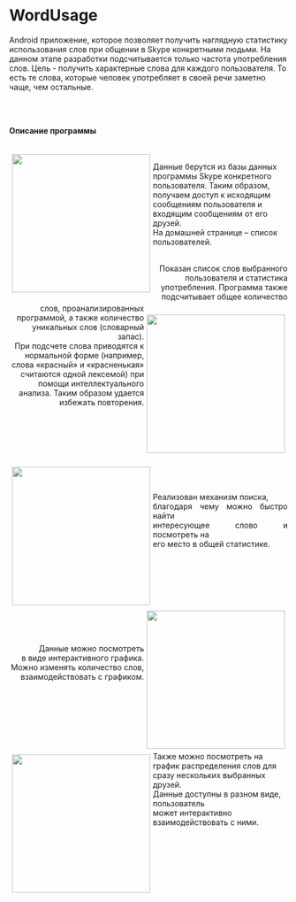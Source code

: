 # WordUsage
 Android приложение, которое позволяет получить наглядную статистику использования слов при общении в Skype конкретными людьми.
 На данном этапе разработки подсчитывается только частота употребления слов. Цель - получить характерные слова для каждого пользователя. То есть те слова, которые человек употребляет в своей речи заметно чаще, чем остальные.
 <p><br><br></p>
<p><b> Описание программы </b> </p>
<p align="left";><img src="https://cloud.githubusercontent.com/assets/16022000/13109222/bb320b60-d580-11e5-8e31-535dbb98a9e7.png" width="250" 
  align="left" 
  vspace="20" hspace="5">
  <br> <br> Данные берутся из базы данных программы Skype конкретного пользователя. Таким образом, получаем доступ к исходящим сообщениям пользователя и входящим сообщениям от его друзей. <br> На домашней странице – список пользователей. <br> <br>  </p> 

<p align="right"><img src="https://cloud.githubusercontent.com/assets/16022000/13109250/d142716a-d580-11e5-82da-a68ff97b30f6.png" width="250" 
   align="right" 
  vspace="20" hspace="5">
Показан список слов выбранного пользователя и статистика употребления.
Программа также подсчитывает общее количество слов, проанализированных программой, а также количество уникальных слов (словарный запас).<br>
При подсчете слова приводятся к нормальной форме (например, слова «красный» и «красненькая» считаются одной лексемой) при помощи интеллектуального анализа. Таким образом удается избежать повторения.  </p> 
  
  <p align="justify";><img src="https://cloud.githubusercontent.com/assets/16022000/13109261/e39df55a-d580-11e5-8899-e5729f8a7a67.png" width="250" 
   align="left" 
  vspace="5" hspace="5">
 <br> <br> <br> <br><br><br><br><br> Реализован механизм поиска, <br>благодаря чему можно быстро найти <br>интересующее слово и посмотреть на <br>его место в общей статистике. </p> 
 <p><br><br></p>
   <p align="justify"><img src="https://cloud.githubusercontent.com/assets/16022000/13109297/07588e38-d581-11e5-86d7-a81aa10fd3ba.png" width="250" 
   align="right" 
  vspace="5" hspace="5">
 <br> <br> <br>   <br>   <br>  <p  align="right" >Данные можно посмотреть <br> в виде интерактивного графика. <br> Можно изменять количество слов,<br> взаимодействовать с графиком. </p> </p> 
 
 <p><br><br></p>
 <p align="left"><img src="https://cloud.githubusercontent.com/assets/16022000/13109300/08d0836a-d581-11e5-85de-d8b60f978db0.png" width="250" 
   align="left" 
  vspace="5" hspace="5">
 <br> <br> <br> Также можно посмотреть на график распределения слов для сразу нескольких выбранных друзей. <br> Данные доступны в разном виде, пользователь <br>  может интерактивно взаимодействовать с ними. </p> 
